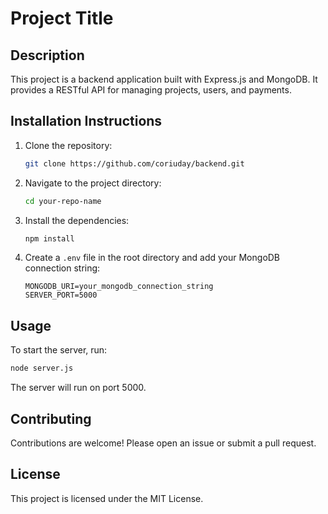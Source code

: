 # Project Title

## Description
This project is a backend application built with Express.js and MongoDB. It provides a RESTful API for managing projects, users, and payments.

## Installation Instructions
1. Clone the repository:
   ```bash
   git clone https://github.com/coriuday/backend.git
   ```
2. Navigate to the project directory:
   ```bash
   cd your-repo-name
   ```
3. Install the dependencies:
   ```bash
   npm install
   ```
4. Create a `.env` file in the root directory and add your MongoDB connection string:
   ```
   MONGODB_URI=your_mongodb_connection_string
   SERVER_PORT=5000
   ```

## Usage
To start the server, run:
```bash
node server.js
```
The server will run on port 5000.

## Contributing
Contributions are welcome! Please open an issue or submit a pull request.

## License
This project is licensed under the MIT License.
